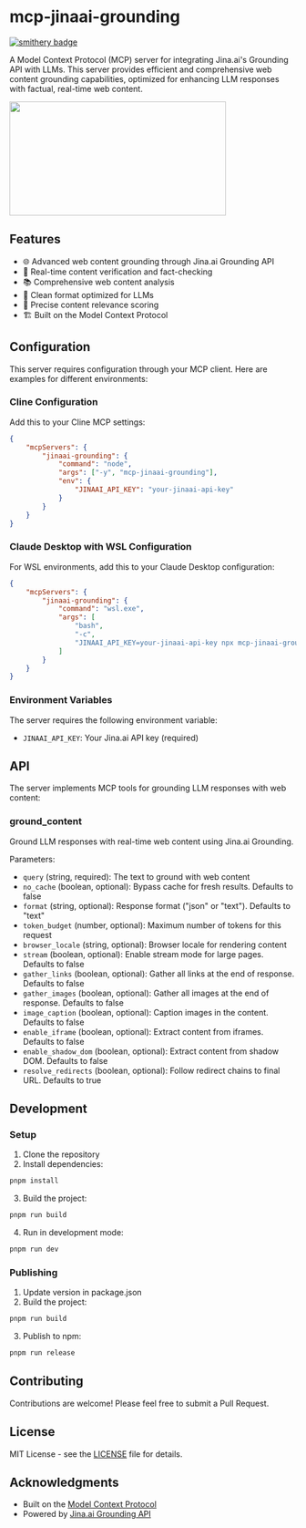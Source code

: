 # mcp-jinaai-grounding
[![smithery badge](https://smithery.ai/badge/@spences10/mcp-jinaai-grounding)](https://smithery.ai/server/@spences10/mcp-jinaai-grounding)

A Model Context Protocol (MCP) server for integrating Jina.ai's
Grounding API with LLMs. This server provides efficient and
comprehensive web content grounding capabilities, optimized for
enhancing LLM responses with factual, real-time web content.

<a href="https://glama.ai/mcp/servers/urkuhet67l">
  <img width="380" height="200" src="https://glama.ai/mcp/servers/urkuhet67l/badge" />
</a>

## Features

- 🌐 Advanced web content grounding through Jina.ai Grounding API
- 🚀 Real-time content verification and fact-checking
- 📚 Comprehensive web content analysis
- 🔄 Clean format optimized for LLMs
- 🎯 Precise content relevance scoring
- 🏗️ Built on the Model Context Protocol

## Configuration

This server requires configuration through your MCP client. Here are
examples for different environments:

### Cline Configuration

Add this to your Cline MCP settings:

```json
{
	"mcpServers": {
		"jinaai-grounding": {
			"command": "node",
			"args": ["-y", "mcp-jinaai-grounding"],
			"env": {
				"JINAAI_API_KEY": "your-jinaai-api-key"
			}
		}
	}
}
```

### Claude Desktop with WSL Configuration

For WSL environments, add this to your Claude Desktop configuration:

```json
{
	"mcpServers": {
		"jinaai-grounding": {
			"command": "wsl.exe",
			"args": [
				"bash",
				"-c",
				"JINAAI_API_KEY=your-jinaai-api-key npx mcp-jinaai-grounding"
			]
		}
	}
}
```

### Environment Variables

The server requires the following environment variable:

- `JINAAI_API_KEY`: Your Jina.ai API key (required)

## API

The server implements MCP tools for grounding LLM responses with web
content:

### ground_content

Ground LLM responses with real-time web content using Jina.ai
Grounding.

Parameters:

- `query` (string, required): The text to ground with web content
- `no_cache` (boolean, optional): Bypass cache for fresh results.
  Defaults to false
- `format` (string, optional): Response format ("json" or "text").
  Defaults to "text"
- `token_budget` (number, optional): Maximum number of tokens for this
  request
- `browser_locale` (string, optional): Browser locale for rendering
  content
- `stream` (boolean, optional): Enable stream mode for large pages.
  Defaults to false
- `gather_links` (boolean, optional): Gather all links at the end of
  response. Defaults to false
- `gather_images` (boolean, optional): Gather all images at the end of
  response. Defaults to false
- `image_caption` (boolean, optional): Caption images in the content.
  Defaults to false
- `enable_iframe` (boolean, optional): Extract content from iframes.
  Defaults to false
- `enable_shadow_dom` (boolean, optional): Extract content from shadow
  DOM. Defaults to false
- `resolve_redirects` (boolean, optional): Follow redirect chains to
  final URL. Defaults to true

## Development

### Setup

1. Clone the repository
2. Install dependencies:

```bash
pnpm install
```

3. Build the project:

```bash
pnpm run build
```

4. Run in development mode:

```bash
pnpm run dev
```

### Publishing

1. Update version in package.json
2. Build the project:

```bash
pnpm run build
```

3. Publish to npm:

```bash
pnpm run release
```

## Contributing

Contributions are welcome! Please feel free to submit a Pull Request.

## License

MIT License - see the [LICENSE](LICENSE) file for details.

## Acknowledgments

- Built on the
  [Model Context Protocol](https://github.com/modelcontextprotocol)
- Powered by [Jina.ai Grounding API](https://jina.ai)
